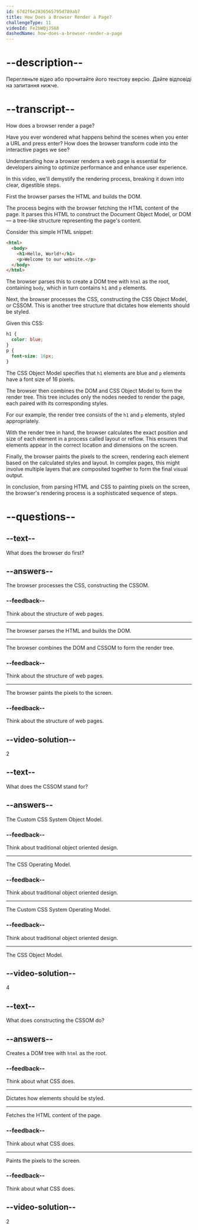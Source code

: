 ```yaml
---
id: 67d2f6e2836565795d789ab7
title: How Does a Browser Render a Page?
challengeType: 11
videoId: Fe2bWQjJS68
dashedName: how-does-a-browser-render-a-page
---
```


# --description--

Перегляньте відео або прочитайте його текстову версію. Дайте відповіді на запитання нижче.

# --transcript--

How does a browser render a page?

Have you ever wondered what happens behind the scenes when you enter a URL and press enter? How does the browser transform code into the interactive pages we see?

Understanding how a browser renders a web page is essential for developers aiming to optimize performance and enhance user experience.

In this video, we'll demystify the rendering process, breaking it down into clear, digestible steps.

First the browser parses the HTML and builds the DOM.

The process begins with the browser fetching the HTML content of the page. It parses this HTML to construct the Document Object Model, or DOM — a tree-like structure representing the page's content.

Consider this simple HTML snippet:

```html
<html>
  <body>
    <h1>Hello, World!</h1>
    <p>Welcome to our website.</p>
  </body>
</html>
```

The browser parses this to create a DOM tree with `html` as the root, containing `body`, which in turn contains `h1` and `p` elements.

Next, the browser processes the CSS, constructing the CSS Object Model, or CSSOM. This is another tree structure that dictates how elements should be styled.

Given this CSS:

```css
h1 {
  color: blue;
}
p {
  font-size: 16px;
}
```

The CSS Object Model specifies that `h1` elements are blue and `p` elements have a font size of 16 pixels.

The browser then combines the DOM and CSS Object Model to form the render tree. This tree includes only the nodes needed to render the page, each paired with its corresponding styles.

For our example, the render tree consists of the `h1` and `p` elements, styled appropriately.

With the render tree in hand, the browser calculates the exact position and size of each element in a process called layout or reflow. This ensures that elements appear in the correct location and dimensions on the screen.

Finally, the browser paints the pixels to the screen, rendering each element based on the calculated styles and layout. In complex pages, this might involve multiple layers that are composited together to form the final visual output.

In conclusion, from parsing HTML and CSS to painting pixels on the screen, the browser's rendering process is a sophisticated sequence of steps.

# --questions--

## --text--

What does the browser do first?

## --answers--

The browser processes the CSS, constructing the CSSOM.

### --feedback--

Think about the structure of web pages.

---

The browser parses the HTML and builds the DOM.

---

The browser combines the DOM and CSSOM to form the render tree.

### --feedback--

Think about the structure of web pages.

---

The browser paints the pixels to the screen.

### --feedback--

Think about the structure of web pages.

## --video-solution--

2

## --text--

What does the CSSOM stand for?

## --answers--

The Custom CSS System Object Model.

### --feedback--

Think about traditional object oriented design.

---

The CSS Operating Model.

### --feedback--

Think about traditional object oriented design.

---

The Custom CSS System Operating Model.

### --feedback--

Think about traditional object oriented design.

---

The CSS Object Model.

## --video-solution--

4

## --text--

What does constructing the CSSOM do?

## --answers--

Creates a DOM tree with `html` as the root.

### --feedback--

Think about what CSS does.

---

Dictates how elements should be styled.

---

Fetches the HTML content of the page.

### --feedback--

Think about what CSS does.

---

Paints the pixels to the screen.

### --feedback--

Think about what CSS does.

## --video-solution--

2
